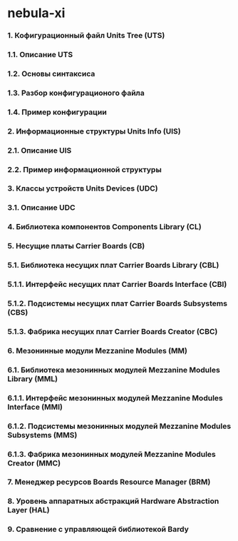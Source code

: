 # nebula-xi

### 1. Кофигурационный файл Units Tree (UTS)

### 1.1. Описание UTS

### 1.2. Основы синтаксиса

### 1.3. Разбор конфигурационого файла

### 1.4. Пример конфигурации

### 2. Информационные структуры Units Info (UIS)

### 2.1. Описание UIS

### 2.2. Пример информационной структуры

### 3. Классы устройств Units Devices (UDC)

### 3.1. Описание UDC

### 4. Библиотека компонентов Components Library (CL)

### 5. Несущие платы Carrier Boards (CB) 

### 5.1. Библиотека несущих плат Carrier Boards Library (CBL)

### 5.1.1. Интерфейс несущих плат Carrier Boards Interface (CBI)

### 5.1.2. Подсистемы несущих плат Carrier Boards Subsystems (CBS)

### 5.1.3. Фабрика несущих плат Carrier Boards Creator (CBC)

### 6. Мезонинные модули Mezzanine Modules (MM) 

### 6.1. Библиотека мезонинных модулей Mezzanine Modules Library (MML)

### 6.1.1. Интерфейс мезонинных модулей Mezzanine Modules Interface (MMI)

### 6.1.2. Подсистемы мезонинных модулей Mezzanine Modules Subsystems (MMS)

### 6.1.3. Фабрика мезонинных модулей Mezzanine Modules Creator (MMC)

### 7. Менеджер ресурсов Boards Resource Manager (BRM)

### 8. Уровень аппаратных абстракций Hardware Abstraction Layer (HAL)

### 9. Сравнение с управляющей библиотекой Bardy
